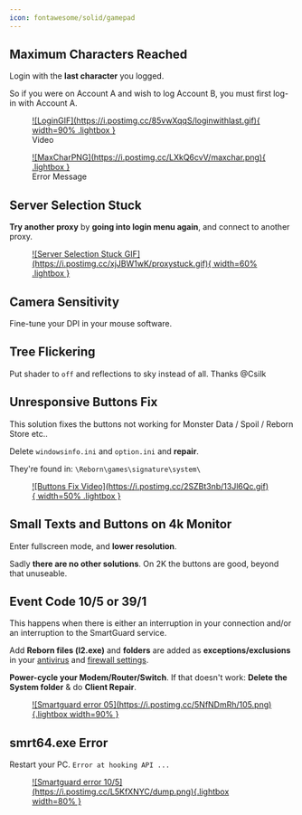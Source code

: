 ```yaml
---
icon: fontawesome/solid/gamepad
---
```


## Maximum Characters Reached
Login with the **last character** you logged.

So if you were on Account A and wish to log Account B, you must first log-in with Account A.

<div class="grid cards" markdown>
<figure markdown="1">
<a href="https://postimg.cc/S2yWJtST">
![LoginGIF](https://i.postimg.cc/85vwXqqS/loginwithlast.gif){ width=90% .lightbox }
</a>
<figcaption>Video</figcaption>
</figure>



<figure markdown="1">
<a href="https://postimg.cc/zbBFxPsL">
![MaxCharPNG](https://i.postimg.cc/LXkQ6cvV/maxchar.png){ .lightbox }
</a> 
<figcaption>Error Message</figcaption>
</figure>
</div>



## Server Selection Stuck

**Try another proxy** by **going into login menu again**, and connect to another proxy.
<figure markdown="1">
<a href="https://postimg.cc/Jt8TXM4n">
![Server Selection Stuck GIF](https://i.postimg.cc/xjJBW1wK/proxystuck.gif){ width=60% .lightbox }
</a>
</figure>


## Camera Sensitivity

Fine-tune your DPI in your mouse software.



## Tree Flickering
Put shader to `off` and reflections to sky instead of all.
Thanks @Csilk 



## Unresponsive Buttons Fix
This solution fixes the buttons not working for Monster Data / Spoil / Reborn Store etc..

Delete `windowsinfo.ini` and `option.ini` and **repair**.

They're found in: `\Reborn\games\signature\system\`
<figure markdown="1">
<a href="https://postimg.cc/yD7dg1Qs">
![Buttons Fix Video](https://i.postimg.cc/2SZBt3nb/13Jl6Qc.gif){ width=50% .lightbox }
</a>
</figure>


## Small Texts and Buttons on 4k Monitor
Enter fullscreen mode, and **lower resolution**.

Sadly **there are no other solutions**. On 2K the buttons are good, beyond that unuseable.



## Event Code 10/5 or 39/1
This happens when there is either an interruption in your connection and/or an interruption to the SmartGuard service.

Add **Reborn files (l2.exe)** and **folders** are added as **exceptions/exclusions** in your [antivirus](https://youtu.be/1r93NtwZt4o) and [firewall settings](https://youtu.be/zijsJZionv0). 

**Power-cycle your Modem/Router/Switch**. If that doesn't work: **Delete the System folder** & do **Client Repair**.

<figure markdown="span">
<a href="https://postimg.cc/14YQqDPB">
![Smartguard error 05](https://i.postimg.cc/5NfNDmRh/105.png){.lightbox width=90%  }
</a>
</figure>



## smrt64.exe Error
Restart your PC. `Error at hooking API ...`
<figure markdown="span">
<a href="https://postimg.cc/CB7drC4k">
![Smartguard error 10/5](https://i.postimg.cc/L5KfXNYC/dump.png){.lightbox width=80%  }
</a>
</figure>

